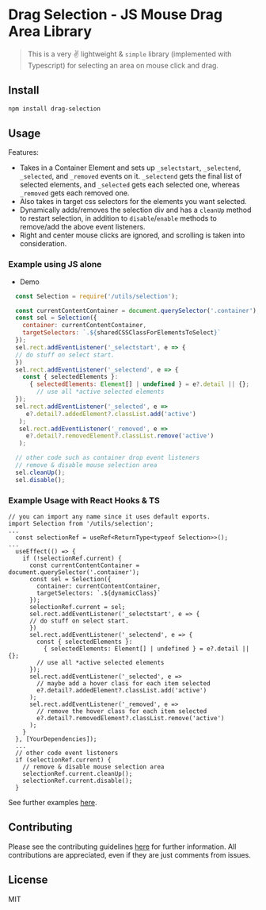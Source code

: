 # Drag Selection - JS Mouse Drag Area Library

> This is a very ✌ lightweight & `simple` library (implemented with Typescript) for selecting an area on mouse click and drag.

## Install

```bash
npm install drag-selection
```

## Usage

Features:

- Takes in a Container Element and sets up `_selectstart`, `_selectend`, `_selected`, and `_removed` events on it. `_selectend` gets the final list of selected elements, and `_selected` gets each selected one, whereas `_removed` gets each removed one.
- Also takes in target css selectors for the elements you want selected.
- Dynamically adds/removes the selection div and has a `cleanUp` method to restart selection, in addition to `disable`/`enable` methods to remove/add the above event listeners.
- Right and center mouse clicks are ignored, and scrolling is taken into consideration.

### Example using JS alone

- Demo

```js
  const Selection = require('/utils/selection');

  const currentContentContainer = document.querySelector('.container');
  const sel = Selection({
    container: currentContentContainer,
    targetSelectors: `.${sharedCSSClassForElementsToSelect}`
  });
  sel.rect.addEventListener('_selectstart', e => {
  // do stuff on select start.
  })
  sel.rect.addEventListener('_selectend', e => {
    const { selectedElements }: 
      { selectedElements: Element[] | undefined } = e?.detail || {};
        // use all *active selected elements
  });
  sel.rect.addEventListener('_selected', e =>
     e?.detail?.addedElement?.classList.add('active')
   );
   sel.rect.addEventListener('_removed', e =>
     e?.detail?.removedElement?.classList.remove('active')
   );

  // other code such as container drop event listeners
  // remove & disable mouse selection area
  sel.cleanUp();
  sel.disable();
```

### Example Usage with React Hooks & TS

```TS
// you can import any name since it uses default exports.
import Selection from '/utils/selection';
...
  const selectionRef = useRef<ReturnType<typeof Selection>>();
...
  useEffect(() => {
    if (!selectionRef.current) {
      const currentContentContainer = document.querySelector('.container');
      const sel = Selection({
        container: currentContentContainer,
        targetSelectors: `.${dynamicClass}`
      });
      selectionRef.current = sel;
      sel.rect.addEventListener('_selectstart', e => {
      // do stuff on select start.
      })
      sel.rect.addEventListener('_selectend', e => {
        const { selectedElements }: 
          { selectedElements: Element[] | undefined } = e?.detail || {};
        // use all *active selected elements
      });
      sel.rect.addEventListener('_selected', e =>
        // maybe add a hover class for each item selected
        e?.detail?.addedElement?.classList.add('active')
      );
      sel.rect.addEventListener('_removed', e =>
        // remove the hover class for each item selected
        e?.detail?.removedElement?.classList.remove('active')
      );
    }
  }, [YourDependencies]);
  ...
  // other code event listeners
  if (selectionRef.current) {
    // remove & disable mouse selection area
    selectionRef.current.cleanUp();
    selectionRef.current.disable();
  }
```

See further examples [here](https://github.com/tjmoses/drag-selection/#).

## Contributing

Please see the contributing guidelines [here](contributing.md) for further information. All contributions are appreciated, even if they are just comments from issues.

## License

MIT
